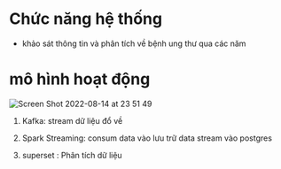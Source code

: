 # Chức năng hệ thống

- khảo sát thông tin và phân tích về bệnh ung thư qua các năm

# mô hình hoạt động 

![Screen Shot 2022-08-14 at 23 51 49](https://user-images.githubusercontent.com/43698423/184547130-cb7b3782-970e-407b-a1e5-03a6dfa43577.png)

1. Kafka: stream dữ liệu đổ về

2. Spark Streaming: consum data vào lưu trữ data stream vào postgres

3. superset : Phân tích dữ liệu
